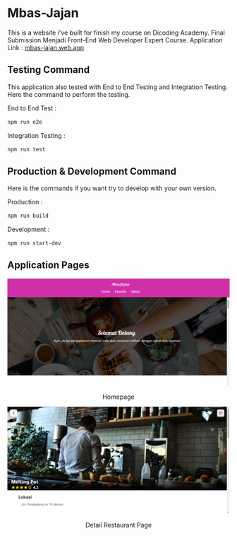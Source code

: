 # Mbas-Jajan

This is a website i've built for finish my course on Dicoding Academy. Final Submission Menjadi Front-End Web Developer Expert Course.
Application Link : [mbas-jajan.web.app](https://mbas-jajan.web.app)

## Testing Command
This application also tested with End to End Testing and Integration Testing. Here the command to perform the testing.

End to End Test :
```sh
npm run e2e
```
Integration Testing :
```sh
npm run test
```

## Production & Development Command
Here is the commands if you want try to develop with your own version.

Production : 
```sh
npm run build
```
Development : 
```sh
npm run start-dev
```

## Application Pages

![Homepage](https://raw.githubusercontent.com/zavierferodova/Mbas-Jajan/master/screenshot/home.png)
<p align="center">Homepage</p>

![Detail Restaurant](https://raw.githubusercontent.com/zavierferodova/Mbas-Jajan/master/screenshot/sample-page.png)
<p align="center">Detail Restaurant Page</p>
